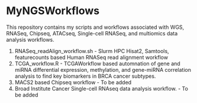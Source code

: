 # MyNGSWorkflows


This repository contains my scripts and workflows associated with WGS, RNASeq, Chipseq, ATACseq, Single-cell RNASeq, and multiomics data analysis workflows.

1. RNASeq_readAlign_workflow.sh - Slurm HPC Hisat2, Samtools, featurecounts based Human RNASeq read alignment workflow
2. TCGA_workflow.R - TCGAWorkflow based automnation of gene and miRNA differential expression, methylation, and gene-miRNA correlation analysis to find key biomarkers in BRCA cancer subtypes.
3. MACS2 based Chipseq workflow - To be added
4. Broad Institute Cancer Single-cell RNAseq data analysis workflow. - To be added
